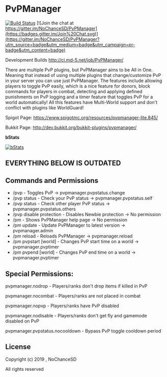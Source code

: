 PvPManager
===========

[![Build Status](https://travis-ci.org/NoChanceSD/PvPManager.svg)](https://travis-ci.org/NoChanceSD/PvPManager)
[![Join the chat at https://gitter.im/NoChanceSD/PvPManager](https://badges.gitter.im/Join%20Chat.svg)](https://gitter.im/NoChanceSD/PvPManager?utm_source=badge&utm_medium=badge&utm_campaign=pr-badge&utm_content=badge)

Development Builds
http://ci.md-5.net/job/PvPManager/

There are multiple PvP plugins, but PvPManager aims to be All in One. Meaning that instead of using multiple plugins that change/customize PvP in your server you can use just PvPManager. 
The features include allowing players to toggle PvP easily, which is a nice feature for donors, block commands for players in combat, detecting and applying defined punishments on PvP logging and a timer feature that toggles PvP for a world automatically! 
All this features have Multi-World support and don't conflict with plugins like WorldGuard!

Spigot Page: https://www.spigotmc.org/resources/pvpmanager-lite.845/

Bukkit Page: http://dev.bukkit.org/bukkit-plugins/pvpmanager/

**bStats**

[![bStats](https://bstats.org/signatures/bukkit/PvPManager.svg "bStats")](https://bstats.org/plugin/bukkit/PvPManager/ "bStats")

EVERYTHING BELOW IS OUTDATED
-----------

Commands and Permissions
-----------

* /pvp - Toggles PvP -> pvpmanager.pvpstatus.change
* /pvp status	- Check your PvP status	-> pvpmanager.pvpstatus.self
* /pvp status <player>	- Check other player PvP status	-> pvpmanager.pvpstatus.others
* /pvp disable protection	- Disables Newbie protection -> No permission
* /pm	- Shows PvPManager help page -> No permission
* /pm update - Update PvPManager to latest version -> pvpmanager.admin
* /pm reload - Reloads PvPManager -> pvpmanager.reload
* /pm pvpstart <time> [world]	- Changes PvP start time on a world -> pvpmanager.pvptimer
* /pm pvpend <time> [world] -	Changes PvP end time on a world -> pvpmanager.pvptimer

Special Permissions:
-----------

pvpmanager.nodrop - Players/ranks don't drop items if killed in PvP

pvpmanager.nocombat - Players/ranks are not placed in combat

pvpmanager.nopvp - Players/ranks have PvP disabled

pvpmanager.nodisable - Players/ranks don't get fly and gamemode disabled on PvP 

pvpmanager.pvpstatus.nocooldown - Bypass PvP toggle cooldown period

License
-----------
Copyright (c) 2019 , NoChanceSD

All rights reserved
